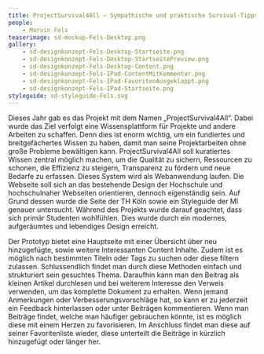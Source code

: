 ```yaml
---
title: ProjectSurvival4All – Sympathische und praktische Survival-Tipps für die Projektarbeit im Studium und darüber hinaus
people:
    - Marvin Fels
teaserimage: sd-mockup-Fels-Desktop.png
gallery:
    - sd-designkonzept-Fels-Desktop-Startseite.png
    - sd-designkonzept-Fels-Desktop-StartseitePreview.png
    - sd-designkonzept-Fels-Desktop-Content.png
    - sd-designkonzept-Fels-IPad-ContentMitKommentar.png
    - sd-designkonzept-Fels-IPad-FavoritenAusgeklappt.png
    - sd-designkonzept-Fels-IPad-Startseite.png
styleguide: sd-styleguide-Fels.svg
---
```


Dieses Jahr gab es das Projekt mit dem Namen „ProjectSurvival4All“. Dabei wurde das Ziel verfolgt eine Wissensplattform für Projekte und andere Arbeiten zu schaffen. Denn dies ist enorm wichtig, um ein fundiertes und breitgefächertes Wissen zu haben, damit man seine Projektarbeiten ohne große Probleme bewältigen kann.
ProjectSurvival4All soll kuratiertes Wissen zentral möglich machen, um die Qualität zu sichern, Ressourcen zu schonen, die Effizienz zu steigern, Transparenz zu fördern und neue Bedarfe zu erfassen. 
Dieses System wird als Webanwendung laufen. Die Webseite soll sich an das bestehende Design der Hochschule und hochschulnaher Webseiten orientieren, dennoch eigenständig sein. Auf Grund dessen wurde die Seite der TH Köln sowie ein Styleguide der MI genauer untersucht.
Während des Projekts wurde darauf geachtet, dass sich primär Studenten wohlfühlen. Dies wurde durch ein modernes, aufgeräumtes und lebendiges Design erreicht.

Der Prototyp bietet eine Hauptseite mit einer Übersicht über neu hinzugefügte, sowie weitere Interessanten Content Inhalte. Zudem ist es möglich nach bestimmten Titeln oder Tags zu suchen oder diese filtern zulassen.
Schlussendlich findet man durch diese Methoden einfach und strukturiert sein gesuchtes Thema. Daraufhin kann man den Beitrag als kleinen Artikel durchlesen und bei weiterem Interesse den Verweis verwenden, um das komplette Dokument zu erhalten. 
Wenn jemand Anmerkungen oder Verbesserungsvorschläge hat, so kann er zu jederzeit ein Feedback hinterlassen oder unter Beiträgen kommentieren. Wenn man Beiträge findet, welche man häufiger gebrauchen könnte, ist es möglich diese mit einem Herzen zu favorisieren. 
Im Anschluss findet man diese auf seiner Favoritenliste wieder, diese unterteilt die Beiträge in kürzlich hinzugefügt oder länger her.
